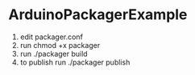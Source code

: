 # ArduinoPackagerExample

1. edit packager.conf
2. run chmod +x packager
3. run ./packager build
3. to publish run ./packager publish
